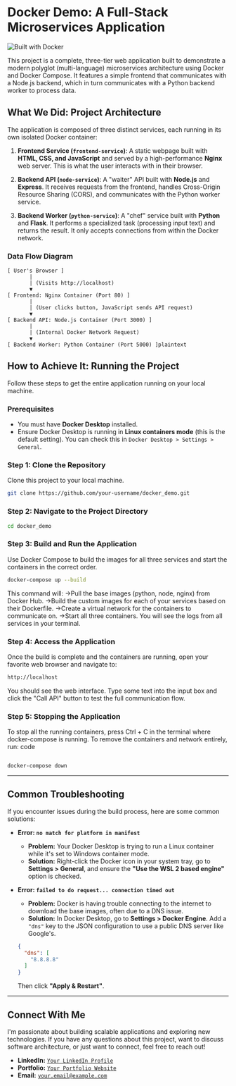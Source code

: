 # Docker Demo: A Full-Stack Microservices Application

![Built with Docker](https://img.shields.io/badge/Built%20with-Docker-blue?style=for-the-badge&logo=docker)

This project is a complete, three-tier web application built to demonstrate a modern polyglot (multi-language) microservices architecture using Docker and Docker Compose. It features a simple frontend that communicates with a Node.js backend, which in turn communicates with a Python backend worker to process data.

## What We Did: Project Architecture

The application is composed of three distinct services, each running in its own isolated Docker container:

1.  **Frontend Service (`frontend-service`)**: A static webpage built with **HTML, CSS, and JavaScript** and served by a high-performance **Nginx** web server. This is what the user interacts with in their browser.

2.  **Backend API (`node-service`)**: A "waiter" API built with **Node.js** and **Express**. It receives requests from the frontend, handles Cross-Origin Resource Sharing (CORS), and communicates with the Python worker service.

3.  **Backend Worker (`python-service`)**: A "chef" service built with **Python** and **Flask**. It performs a specialized task (processing input text) and returns the result. It only accepts connections from within the Docker network.

### Data Flow Diagram

```plaintext
[ User's Browser ]
       |
       | (Visits http://localhost)
       ▼
[ Frontend: Nginx Container (Port 80) ]
       |
       | (User clicks button, JavaScript sends API request)
       ▼
[ Backend API: Node.js Container (Port 3000) ]
       |
       | (Internal Docker Network Request)
       ▼
[ Backend Worker: Python Container (Port 5000) ]plaintext

```
## How to Achieve It: Running the Project

Follow these steps to get the entire application running on your local machine.

### Prerequisites

*   You must have **Docker Desktop** installed.
*   Ensure Docker Desktop is running in **Linux containers mode** (this is the default setting). You can check this in `Docker Desktop > Settings > General`.

### Step 1: Clone the Repository

Clone this project to your local machine.

```bash
git clone https://github.com/your-username/docker_demo.git
```
### Step 2: Navigate to the Project Directory


```bash
cd docker_demo
```
### Step 3: Build and Run the Application
Use Docker Compose to build the images for all three services and start the containers in the correct order.

```bash
docker-compose up --build
```
This command will:
->Pull the base images (python, node, nginx) from Docker Hub.
->Build the custom images for each of your services based on their Dockerfile.
->Create a virtual network for the containers to communicate on.
->Start all three containers. You will see the logs from all services in your terminal.
### Step 4: Access the Application
Once the build is complete and the containers are running, open your favorite web browser and navigate to:

```bash
http://localhost
```
You should see the web interface. Type some text into the input box and click the "Call API" button to test the full communication flow.

### Step 5: Stopping the Application
To stop all the running containers, press Ctrl + C in the terminal where docker-compose is running. To remove the containers and network entirely, run:
code
```bash

docker-compose down
```
---

## Common Troubleshooting

If you encounter issues during the build process, here are some common solutions:

*   **Error: `no match for platform in manifest`**
    *   **Problem:** Your Docker Desktop is trying to run a Linux container while it's set to Windows container mode.
    *   **Solution:** Right-click the Docker icon in your system tray, go to **Settings > General**, and ensure the **"Use the WSL 2 based engine"** option is checked.

*   **Error: `failed to do request... connection timed out`**
    *   **Problem:** Docker is having trouble connecting to the internet to download the base images, often due to a DNS issue.
    *   **Solution:** In Docker Desktop, go to **Settings > Docker Engine**. Add a `"dns"` key to the JSON configuration to use a public DNS server like Google's.
      ```json
      {
        "dns": [
          "8.8.8.8"
        ]
      }
      ```
      Then click **"Apply & Restart"**.


---

## Connect With Me

I'm passionate about building scalable applications and exploring new technologies. If you have any questions about this project, want to discuss software architecture, or just want to connect, feel free to reach out!

*   **LinkedIn:** [`Your LinkedIn Profile`](https://www.linkedin.com/in/your-username/)
*   **Portfolio:** [`Your Portfolio Website`](https://your-portfolio.com)
*   **Email:** [`your.email@example.com`](mailto:your.email@example.com)
